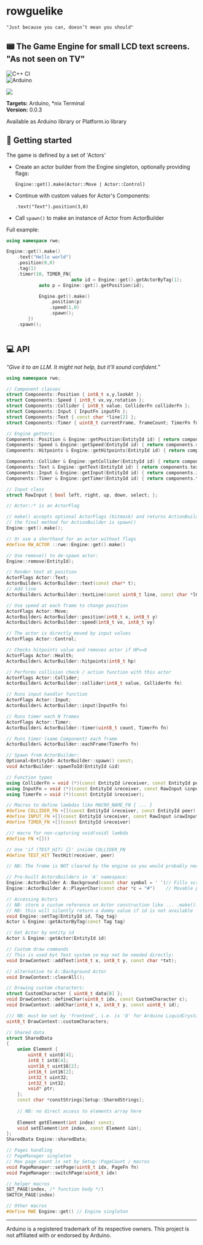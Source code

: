 # rowguelike

```"Just because you can, doesn’t mean you should"```

## 📟 The Game Engine for small LCD text screens. "As not seen on TV"
![C++ CI](https://github.com/njazz/rowguelike/actions/workflows/cmake-multi-platform.yml/badge.svg)  
![Arduino](https://github.com/njazz/rowguelike/actions/workflows/arduino-builds.yml/badge.svg)  

![](pong.gif "")

**Targets:** Arduino, \*nix Terminal  
**Version:** 0.0.3
  


  
Available as Arduino library or Platform.io library
  
## 👾 Getting started

The game is defined by a set of 'Actors'
- Create an actor builder from the Engine singleton, optionally providing flags:  

    ```Engine::get().make(Actor::Move | Actor::Control) ```
- Continue with custom values for Actor's Components:  

    ``` .text("Text").position(3,0) ```
- Call ```spawn()``` to make an instance of Actor from ActorBuilder

Full example:

```c++
using namespace rwe;

Engine::get().make()
	.text("Hello world")
	.position(0,0)
	.tag(1)
	.timer(10, TIMER_FN{
                        auto id = Engine::get().getActorByTag(1);
			auto p = Engine::get().getPosition(id);

			Engine.get().make()
				.position(p)
				.speed(1,0)
				.spawn();
		})
	.spawn();



```

## 💻 API

*“Give it to an LLM. It might not help, but it’ll sound confident.”*

```c++
using namespace rwe;

// Component classes
struct Components::Position { int8_t x,y,lookAt };
struct Components::Speed { int8_t vx,vy,rotation };
struct Components::Collider { int8_t value; ColliderFn colliderFn };
struct Components::Input { InputFn inputFn };
struct Components::Text { const char *line[2] };
struct Components::Timer { uint8_t currentFrame, frameCount; TimerFn fn };

// Engine getters:
Components::Position & Engine::getPosition(EntityId id) { return components.position[id]; }
Components::Speed & Engine::getSpeed(EntityId id) { return components.speed[id]; }
Components::Hitpoints & Engine::getHitpoints(EntityId id) { return components.hitpoints[id]; }

Components::Collider & Engine::getCollider(EntityId id) { return components.collider[id]; }
Components::Text & Engine::getText(EntityId id) { return components.text[id]; }
Components::Input & Engine::getInput(EntityId id) { return components.input[id]; }
Components::Timer & Engine::getTimer(EntityId id) { return components.timer[id]; }

// Input class
struct RawInput { bool left, right, up, down, select; };

// Actor::* is an ActorFlag

// make() accepts optional ActorFlags (bitmask) and returns ActionBuilder
// the final method for ActionBuilder is spawn()
Engine::get().make(); 

// Or use a shorthand for an actor without flags
#define RW_ACTOR ::rwe::Engine::get().make()

// Use remove() to de-spawn actor:
Engine::remove(EntityId);

// Render text at position
ActorFlags Actor::Text;		
ActorBuilder& ActorBuilder::text(const char* t);
// Add line
ActorBuilder& ActorBuilder::textLine(const uint8_t line, const char *l0)

// Use speed at each frame to change position
ActorFlags Actor::Move;		
ActorBuilder& ActorBuilder::position(int8_t x, int8_t y)
ActorBuilder& ActorBuilder::speed(int8_t vx, int8_t vy)

// The actor is directly moved by input values
ActorFlags Actor::Control;	

// Checks hitpoints value and removes actor if HP==0
ActorFlags Actor::Health;	
ActorBuilder& ActorBuilder::hitpoints(int8_t hp)

// Performs collision check / action function with this actor
ActorFlags Actor::Collider; 
ActorBuilder& ActorBuilder::collider(int8_t value, ColliderFn fn)

// Runs input handler function
ActorFlags Actor::Input;	
ActorBuilder& ActorBuilder::input(InputFn fn)

// Runs timer each N frames
ActorFlags Actor::Timer; 	
ActorBuilder& ActorBuilder::timer(uint8_t count, TimerFn fn)

// Runs timer (same Component) each frame
ActorBuilder& ActorBuilder::eachFrame(TimerFn fn)

// Spawn from ActorBuilder:
Optional<EntityId> ActorBuilder::spawn() const;
void ActorBuilder::spawnToId(EntityId &id)

// Function types
using ColliderFn = void (*)(const EntityId &receiver, const EntityId peer);
using InputFn = void (*)(const EntityId &receiver, const RawInput &input);
using TimerFn = void (*)(const EntityId &receiver);

// Macros to define lambdas like MACRO_NAME_FN { ... }
#define COLLIDER_FN +[](const EntityId &receiver, const EntityId peer)
#define INPUT_FN +[](const EntityId &receiver, const RawInput &rawInput)
#define TIMER_FN +[](const EntityId &receiver)

/// macro for non-capturing void(void) lambda
#define FN +[]()

// Use 'if (TEST_HIT) {}' inside COLLIDER_FN
#define TEST_HIT TestHit(receiver, peer)

// NB: The frame is NOT cleared by the engine so you would probably need an Actor for the background

// Pre-built ActorsBuilders in 'A' namespace:
Engine::ActorBuilder A::Background(const char symbol = ' ')// Fills screen with spaces
Engine::ActorBuilder A::PlayerChar(const char *c = "#")    // Movable player displayed as char

// Accessing Actors
// NB: store a custom reference on Actor construction like ... .make().tag(10) to reuse it later
// NB: this will silently return a dummy value if id is not available
void Engine::setTag(EntityId id, Tag tag)
Actor & Engine::getActorByTag(const Tag tag)

// Get Actor by entity id
Actor & Engine::getActor(EntityId id)

// Custom draw commands
// This is used byt Text system so may not be needed directly:
void DrawContext::addText(int8_t x, int8_t y, const char *txt);

// alternative to A::Background Actor
void DrawContext::clearAll();

// Drawing custom characters:
struct CustomCharacter { uint8_t data[8] };
void DrawContext::defineChar(uint8_t idx, const CustomCharacter c);
void DrawContext::addChar(int8_t x, int8_t y, const uint8_t id);

/// NB: must be set by 'frontend', i.e. is '8' for Arduino LiquidCrystal library
uint8_t DrawContext::customCharacters;

// Shared data
struct SharedData
{
    union Element {
        uint8_t uint8[4];
        int8_t int8[4];
        uint16_t uint16[2];
        int16_t int16[2];
        int32_t uint32;
        int32_t int32;
        void* ptr;
    };
    const char *constStrings[Setup::SharedStrings];
    
    // NB: no direct access to elements array here
    
    Element getElement(int index) const;
    void setElement(int index, const Element &in);
};
SharedData Engine::sharedData;

// Pages handling
// PageManager singleton
// Max page count is set by Setup::PageCount / macros
void PageManager::setPage(uint8_t idx, PageFn fn)
void PageManager::switchPage(uint8_t idx) 

// helper macros
SET_PAGE(index, /* function body */)
SWITCH_PAGE(index)

// Other macros
#define RWE Engine::get() // Engine singleton

```

---
Arduino is a registered trademark of its respective owners. This project is not affiliated with or endorsed by Arduino.
